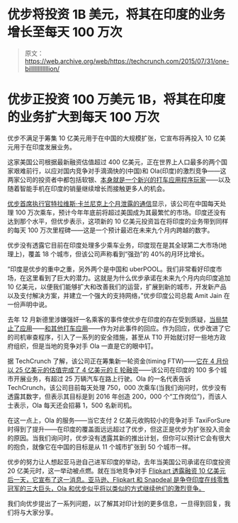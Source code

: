 # 优步将投资 1B 美元，将其在印度的业务增长至每天 100 万次

> 原文：<https://web.archive.org/web/https://techcrunch.com/2015/07/31/one-billllllllllllion/>

# 优步正投资 100 万美元 1B，将其在印度的业务扩大到每天 100 万次

优步不满足于筹集 10 亿美元用于在中国的大规模扩张，它宣布将再投入 10 亿美元用于在印度发展业务。

这家美国公司根据最新融资估值超过 400 亿美元，正在世界上人口最多的两个国家艰难前行，以应对国内竞争对手滴滴快的(中国)和 Ola(印度)的激烈竞争——这两家公司的投资者中都包括软银、[本身就是一个新兴的打车应用程序玩家](https://web.archive.org/web/20230323190830/https://techcrunch.com/2015/01/19/softbank-taxi-apps/)——以及随着智能手机在印度的销量继续增长而接触更多人的机会。

[优步首席执行官特拉维斯·卡兰尼克上个月泄露的通信](https://web.archive.org/web/20230323190830/https://techcrunch.com/2015/06/11/ubers-business-in-china-is-doing-a-lot-better-than-we-thought/)显示，该公司在中国每天处理 100 万次乘车，预计今年年底前将超过美国成为其最繁忙的市场。印度还没有达到那个水平，但优步表示，这项新的 10 亿美元投资旨在将印度的业务带到同样的每天 100 万次里程碑——这是一个预计最迟在未来九个月内跨越的数字。

优步没有透露它目前在印度处理多少乘车业务，印度现在是其全球第二大市场(地理上)，覆盖 18 个城市，但该公司声称看到“强劲”的 40%的月环比增长。

“印度是优步的重中之重，另外两个是中国和 uberPOOL。我们非常看好印度市场，在这里看到了巨大的潜力。这就是为什么优步承诺在未来九个月内向印度追加 10 亿美元，以便我们能够扩大和改善我们的运营，扩展到新的城市，开发新产品以及支付解决方案，并建立一个强大的支持网络，”优步印度公司总裁 Amit Jain 在一份声明中说。

去年 12 月新德里涉嫌强奸一名乘客的事件使优步在印度的存在受到质疑，[当局禁止了应用](https://web.archive.org/web/20230323190830/https://techcrunch.com/2014/12/08/uber-ceo-promises-change-in-india-after-driver-is-arrested-for-rape/)——[和其他打车应用](https://web.archive.org/web/20230323190830/https://techcrunch.com/2015/06/11/ubers-business-in-china-is-doing-a-lot-better-than-we-thought/)——作为对此事件的回应。作为回应，优步改进了它的司机审查程序，引入了一系列的安全措施，甚至从 T10 开始就讨好一些地方政府组织，但是当地的竞争对手 Ola 一直是它的眼中钉。

据 TechCrunch 了解，该公司正在筹集新一轮资金(timing FTW)——[它在 4 月份以 25 亿美元的估值完成了 4 亿美元的 E 轮融资](https://web.archive.org/web/20230323190830/https://techcrunch.com/2015/04/15/ola-series-e-400-million/)——该公司在印度的 100 多个城市开展业务，有超过 25 万辆汽车在路上行驶。Ola 的一名代表告诉 TechCrunch，该公司目前每天处理 750，000 次乘车(当我们询问时，优步没有透露其数字，但表示其目标是到 2016 年创造 200，000 个“工作岗位”)，而该人士表示，Ola 每天还会招募 1，500 名新司机。

在这一点上，Ola 的服务——当它支付 2 亿美元收购较小的竞争对手 TaxiForSure 时得到了提升——在印度的覆盖面远远超过了优步，但这正是优步为扩张投入资金的原因。当我们询问时，优步没有透露其新的推出计划，但你可以预计它会有很大的抱负，就像它在中国的目标是从 11 个城市扩张到 50 个城市一样。

优步的努力让人想起亚马逊自己进军印度的举动，去年当美国公司承诺在印度投资 20 亿美元时，这一举动被点燃。就在当地竞争对手 [Flipkart 透露融资 10 亿美元后一天，它宣布了这一消息。亚马逊、Flipkart 和 Snapdeal 是争夺印度在线零售冠军的三大巨头，Ola 和优步似乎将以类似的方式继续他们的激烈竞争。](https://web.archive.org/web/20230323190830/https://techcrunch.com/2014/07/29/indian-e-commerce-giant-flipkart-raises-massive-1b-round/)

我们向优步提出了一系列问题，以了解其对印计划的更多信息，一旦得到回复，我们将与大家分享。